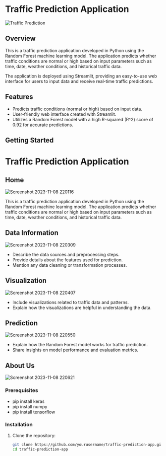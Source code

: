 # Traffic Prediction Application

![Traffic Prediction](https://traffic-prediction-project.streamlit.app)

## Overview

This is a traffic prediction application developed in Python using the Random Forest machine learning model. The application predicts whether traffic conditions are normal or high based on input parameters such as time, date, weather conditions, and historical traffic data.

The application is deployed using Streamlit, providing an easy-to-use web interface for users to input data and receive real-time traffic predictions.

## Features

- Predicts traffic conditions (normal or high) based on input data.
- User-friendly web interface created with Streamlit.
- Utilizes a Random Forest model with a high R-squared (R^2) score of 0.92 for accurate predictions.

## Getting Started

# Traffic Prediction Application

## Home
![Screenshot 2023-11-08 220116](https://github.com/IT21365232/Traffic-Prediction-project/assets/99157288/fc9ebdac-143e-46a2-b4db-dc416b8aab23)

This is a traffic prediction application developed in Python using the Random Forest machine learning model. The application predicts whether traffic conditions are normal or high based on input parameters such as time, date, weather conditions, and historical traffic data.

## Data Information
![Screenshot 2023-11-08 220309](https://github.com/IT21365232/Traffic-Prediction-project/assets/99157288/260c1964-96f4-4e69-ba9b-0c0d94c71b68)

- Describe the data sources and preprocessing steps.
- Provide details about the features used for prediction.
- Mention any data cleaning or transformation processes.

## Visualization
![Screenshot 2023-11-08 220407](https://github.com/IT21365232/Traffic-Prediction-project/assets/99157288/6f503dea-0304-4c5c-8cc0-744d0d2c7c92)

- Include visualizations related to traffic data and patterns.
- Explain how the visualizations are helpful in understanding the data.

## Prediction
![Screenshot 2023-11-08 220550](https://github.com/IT21365232/Traffic-Prediction-project/assets/99157288/db94690e-c536-4ffc-aa30-1a48a46d45b7)

- Explain how the Random Forest model works for traffic prediction.
- Share insights on model performance and evaluation metrics.

## About Us
![Screenshot 2023-11-08 220621](https://github.com/IT21365232/Traffic-Prediction-project/assets/99157288/ae6734d8-71d3-43f5-8ba2-20f679e74228)


### Prerequisites

- pip install keras
- pip install numpy
- pip install tensorflow

### Installation

1. Clone the repository:

   ```bash
   git clone https://github.com/yourusername/traffic-prediction-app.git
   cd traffic-prediction-app

